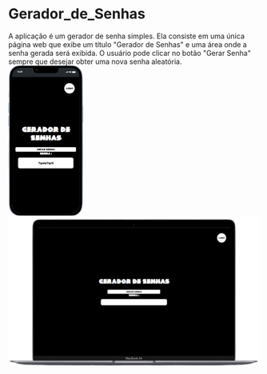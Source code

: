 # Gerador_de_Senhas

<div>
    A aplicação é um gerador de senha simples. Ela consiste em uma única página web que exibe um título "Gerador de Senhas" e uma área onde a senha gerada será exibida.
  O usuário pode clicar no botão "Gerar Senha" sempre que desejar obter uma nova senha aleatória.
</div>

<div>
  <img height="300" src="assets/imagens/Captura_de_tela_2023-12-25_144227.png"/>
  <img height="300" src="assets/imagens/Captura_de_tela_2023-12-25_145308.png"/>
</div>



